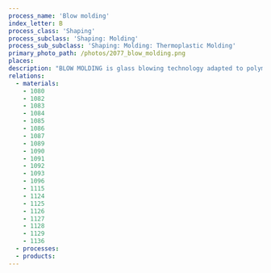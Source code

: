 ```yaml
---
process_name: 'Blow molding'
index_letter: B
process_class: 'Shaping'
process_subclass: 'Shaping: Molding'
process_sub_subclass: 'Shaping: Molding: Thermoplastic Molding'
primary_photo_path: /photos/2077_blow_molding.png
places: 
description: "BLOW MOLDING is glass blowing technology adapted to polymers. In extrusion blow molding a tube or parison is extruded and clamped in a split mold with a hollow mandrel at one end. Hot air is forced under pressure through the mandrel, blowing the polymer against the mold walls where it cools and freezes. In injection blow molding, a pre-form is injection molded over a mandrel and transferred to the blowing die. Air is injected under pressure through the mandrel blowing the polymer against the mold walls where it cools and freezes, as before. The process gives better control over finished component weight and wall thickness than extrusion blow-molding, with better precision in the unblown, injection molded neck areas, lending itself to screw closures, etc. Solid handles can be molded in. In stretch blow molding, an important variant, the temperature is chosen such that the polymer is drawn as it expands, orienting the molecules in the plane of the surface. It is used in the production of PET drink bottles."
relations: 
  - materials: 
    - 1080
    - 1082
    - 1083
    - 1084
    - 1085
    - 1086
    - 1087
    - 1089
    - 1090
    - 1091
    - 1092
    - 1093
    - 1096
    - 1115
    - 1124
    - 1125
    - 1126
    - 1127
    - 1128
    - 1129
    - 1136
  - processes: 
  - products: 
---
```

